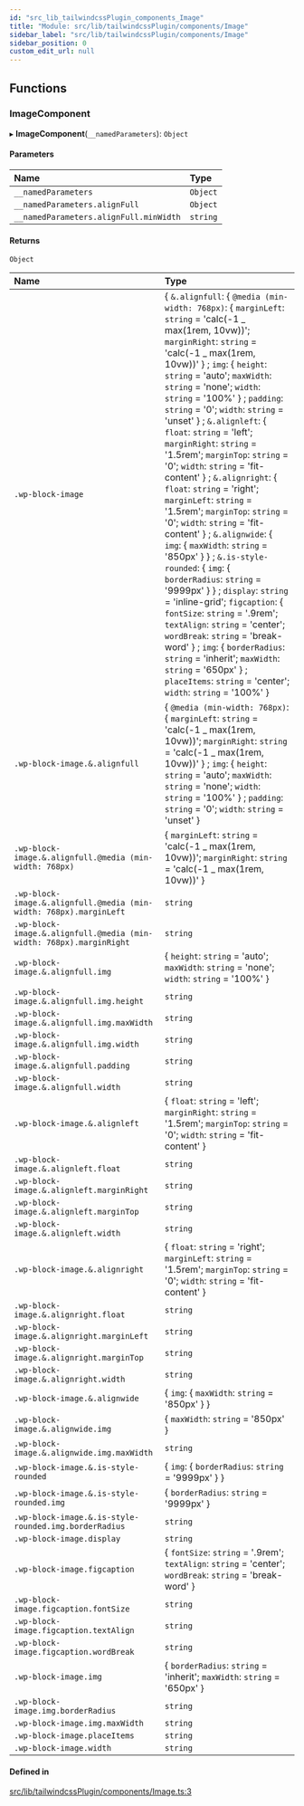 ```yaml
---
id: "src_lib_tailwindcssPlugin_components_Image"
title: "Module: src/lib/tailwindcssPlugin/components/Image"
sidebar_label: "src/lib/tailwindcssPlugin/components/Image"
sidebar_position: 0
custom_edit_url: null
---
```


## Functions

### ImageComponent

▸ **ImageComponent**(`__namedParameters`): `Object`

#### Parameters

| Name                                   | Type     |
| :------------------------------------- | :------- |
| `__namedParameters`                    | `Object` |
| `__namedParameters.alignFull`          | `Object` |
| `__namedParameters.alignFull.minWidth` | `string` |

#### Returns

`Object`

| Name                                                                | Type                                                                                                                                                                                                                                                                                                                                                                                                                                                                                                                                                                                                                                                                                                                                                                                                                                                                                                                                                                                                                                                                                                    |
| :------------------------------------------------------------------ | :------------------------------------------------------------------------------------------------------------------------------------------------------------------------------------------------------------------------------------------------------------------------------------------------------------------------------------------------------------------------------------------------------------------------------------------------------------------------------------------------------------------------------------------------------------------------------------------------------------------------------------------------------------------------------------------------------------------------------------------------------------------------------------------------------------------------------------------------------------------------------------------------------------------------------------------------------------------------------------------------------------------------------------------------------------------------------------------------------ |
| `.wp-block-image`                                                   | { `&.alignfull`: { `@media (min-width: 768px)`: { `marginLeft`: `string` = 'calc(-1 _ max(1rem, 10vw))'; `marginRight`: `string` = 'calc(-1 _ max(1rem, 10vw))' } ; `img`: { `height`: `string` = 'auto'; `maxWidth`: `string` = 'none'; `width`: `string` = '100%' } ; `padding`: `string` = '0'; `width`: `string` = 'unset' } ; `&.alignleft`: { `float`: `string` = 'left'; `marginRight`: `string` = '1.5rem'; `marginTop`: `string` = '0'; `width`: `string` = 'fit-content' } ; `&.alignright`: { `float`: `string` = 'right'; `marginLeft`: `string` = '1.5rem'; `marginTop`: `string` = '0'; `width`: `string` = 'fit-content' } ; `&.alignwide`: { `img`: { `maxWidth`: `string` = '850px' } } ; `&.is-style-rounded`: { `img`: { `borderRadius`: `string` = '9999px' } } ; `display`: `string` = 'inline-grid'; `figcaption`: { `fontSize`: `string` = '.9rem'; `textAlign`: `string` = 'center'; `wordBreak`: `string` = 'break-word' } ; `img`: { `borderRadius`: `string` = 'inherit'; `maxWidth`: `string` = '650px' } ; `placeItems`: `string` = 'center'; `width`: `string` = '100%' } |
| `.wp-block-image.&.alignfull`                                       | { `@media (min-width: 768px)`: { `marginLeft`: `string` = 'calc(-1 _ max(1rem, 10vw))'; `marginRight`: `string` = 'calc(-1 _ max(1rem, 10vw))' } ; `img`: { `height`: `string` = 'auto'; `maxWidth`: `string` = 'none'; `width`: `string` = '100%' } ; `padding`: `string` = '0'; `width`: `string` = 'unset' }                                                                                                                                                                                                                                                                                                                                                                                                                                                                                                                                                                                                                                                                                                                                                                                         |
| `.wp-block-image.&.alignfull.@media (min-width: 768px)`             | { `marginLeft`: `string` = 'calc(-1 _ max(1rem, 10vw))'; `marginRight`: `string` = 'calc(-1 _ max(1rem, 10vw))' }                                                                                                                                                                                                                                                                                                                                                                                                                                                                                                                                                                                                                                                                                                                                                                                                                                                                                                                                                                                       |
| `.wp-block-image.&.alignfull.@media (min-width: 768px).marginLeft`  | `string`                                                                                                                                                                                                                                                                                                                                                                                                                                                                                                                                                                                                                                                                                                                                                                                                                                                                                                                                                                                                                                                                                                |
| `.wp-block-image.&.alignfull.@media (min-width: 768px).marginRight` | `string`                                                                                                                                                                                                                                                                                                                                                                                                                                                                                                                                                                                                                                                                                                                                                                                                                                                                                                                                                                                                                                                                                                |
| `.wp-block-image.&.alignfull.img`                                   | { `height`: `string` = 'auto'; `maxWidth`: `string` = 'none'; `width`: `string` = '100%' }                                                                                                                                                                                                                                                                                                                                                                                                                                                                                                                                                                                                                                                                                                                                                                                                                                                                                                                                                                                                              |
| `.wp-block-image.&.alignfull.img.height`                            | `string`                                                                                                                                                                                                                                                                                                                                                                                                                                                                                                                                                                                                                                                                                                                                                                                                                                                                                                                                                                                                                                                                                                |
| `.wp-block-image.&.alignfull.img.maxWidth`                          | `string`                                                                                                                                                                                                                                                                                                                                                                                                                                                                                                                                                                                                                                                                                                                                                                                                                                                                                                                                                                                                                                                                                                |
| `.wp-block-image.&.alignfull.img.width`                             | `string`                                                                                                                                                                                                                                                                                                                                                                                                                                                                                                                                                                                                                                                                                                                                                                                                                                                                                                                                                                                                                                                                                                |
| `.wp-block-image.&.alignfull.padding`                               | `string`                                                                                                                                                                                                                                                                                                                                                                                                                                                                                                                                                                                                                                                                                                                                                                                                                                                                                                                                                                                                                                                                                                |
| `.wp-block-image.&.alignfull.width`                                 | `string`                                                                                                                                                                                                                                                                                                                                                                                                                                                                                                                                                                                                                                                                                                                                                                                                                                                                                                                                                                                                                                                                                                |
| `.wp-block-image.&.alignleft`                                       | { `float`: `string` = 'left'; `marginRight`: `string` = '1.5rem'; `marginTop`: `string` = '0'; `width`: `string` = 'fit-content' }                                                                                                                                                                                                                                                                                                                                                                                                                                                                                                                                                                                                                                                                                                                                                                                                                                                                                                                                                                      |
| `.wp-block-image.&.alignleft.float`                                 | `string`                                                                                                                                                                                                                                                                                                                                                                                                                                                                                                                                                                                                                                                                                                                                                                                                                                                                                                                                                                                                                                                                                                |
| `.wp-block-image.&.alignleft.marginRight`                           | `string`                                                                                                                                                                                                                                                                                                                                                                                                                                                                                                                                                                                                                                                                                                                                                                                                                                                                                                                                                                                                                                                                                                |
| `.wp-block-image.&.alignleft.marginTop`                             | `string`                                                                                                                                                                                                                                                                                                                                                                                                                                                                                                                                                                                                                                                                                                                                                                                                                                                                                                                                                                                                                                                                                                |
| `.wp-block-image.&.alignleft.width`                                 | `string`                                                                                                                                                                                                                                                                                                                                                                                                                                                                                                                                                                                                                                                                                                                                                                                                                                                                                                                                                                                                                                                                                                |
| `.wp-block-image.&.alignright`                                      | { `float`: `string` = 'right'; `marginLeft`: `string` = '1.5rem'; `marginTop`: `string` = '0'; `width`: `string` = 'fit-content' }                                                                                                                                                                                                                                                                                                                                                                                                                                                                                                                                                                                                                                                                                                                                                                                                                                                                                                                                                                      |
| `.wp-block-image.&.alignright.float`                                | `string`                                                                                                                                                                                                                                                                                                                                                                                                                                                                                                                                                                                                                                                                                                                                                                                                                                                                                                                                                                                                                                                                                                |
| `.wp-block-image.&.alignright.marginLeft`                           | `string`                                                                                                                                                                                                                                                                                                                                                                                                                                                                                                                                                                                                                                                                                                                                                                                                                                                                                                                                                                                                                                                                                                |
| `.wp-block-image.&.alignright.marginTop`                            | `string`                                                                                                                                                                                                                                                                                                                                                                                                                                                                                                                                                                                                                                                                                                                                                                                                                                                                                                                                                                                                                                                                                                |
| `.wp-block-image.&.alignright.width`                                | `string`                                                                                                                                                                                                                                                                                                                                                                                                                                                                                                                                                                                                                                                                                                                                                                                                                                                                                                                                                                                                                                                                                                |
| `.wp-block-image.&.alignwide`                                       | { `img`: { `maxWidth`: `string` = '850px' } }                                                                                                                                                                                                                                                                                                                                                                                                                                                                                                                                                                                                                                                                                                                                                                                                                                                                                                                                                                                                                                                           |
| `.wp-block-image.&.alignwide.img`                                   | { `maxWidth`: `string` = '850px' }                                                                                                                                                                                                                                                                                                                                                                                                                                                                                                                                                                                                                                                                                                                                                                                                                                                                                                                                                                                                                                                                      |
| `.wp-block-image.&.alignwide.img.maxWidth`                          | `string`                                                                                                                                                                                                                                                                                                                                                                                                                                                                                                                                                                                                                                                                                                                                                                                                                                                                                                                                                                                                                                                                                                |
| `.wp-block-image.&.is-style-rounded`                                | { `img`: { `borderRadius`: `string` = '9999px' } }                                                                                                                                                                                                                                                                                                                                                                                                                                                                                                                                                                                                                                                                                                                                                                                                                                                                                                                                                                                                                                                      |
| `.wp-block-image.&.is-style-rounded.img`                            | { `borderRadius`: `string` = '9999px' }                                                                                                                                                                                                                                                                                                                                                                                                                                                                                                                                                                                                                                                                                                                                                                                                                                                                                                                                                                                                                                                                 |
| `.wp-block-image.&.is-style-rounded.img.borderRadius`               | `string`                                                                                                                                                                                                                                                                                                                                                                                                                                                                                                                                                                                                                                                                                                                                                                                                                                                                                                                                                                                                                                                                                                |
| `.wp-block-image.display`                                           | `string`                                                                                                                                                                                                                                                                                                                                                                                                                                                                                                                                                                                                                                                                                                                                                                                                                                                                                                                                                                                                                                                                                                |
| `.wp-block-image.figcaption`                                        | { `fontSize`: `string` = '.9rem'; `textAlign`: `string` = 'center'; `wordBreak`: `string` = 'break-word' }                                                                                                                                                                                                                                                                                                                                                                                                                                                                                                                                                                                                                                                                                                                                                                                                                                                                                                                                                                                              |
| `.wp-block-image.figcaption.fontSize`                               | `string`                                                                                                                                                                                                                                                                                                                                                                                                                                                                                                                                                                                                                                                                                                                                                                                                                                                                                                                                                                                                                                                                                                |
| `.wp-block-image.figcaption.textAlign`                              | `string`                                                                                                                                                                                                                                                                                                                                                                                                                                                                                                                                                                                                                                                                                                                                                                                                                                                                                                                                                                                                                                                                                                |
| `.wp-block-image.figcaption.wordBreak`                              | `string`                                                                                                                                                                                                                                                                                                                                                                                                                                                                                                                                                                                                                                                                                                                                                                                                                                                                                                                                                                                                                                                                                                |
| `.wp-block-image.img`                                               | { `borderRadius`: `string` = 'inherit'; `maxWidth`: `string` = '650px' }                                                                                                                                                                                                                                                                                                                                                                                                                                                                                                                                                                                                                                                                                                                                                                                                                                                                                                                                                                                                                                |
| `.wp-block-image.img.borderRadius`                                  | `string`                                                                                                                                                                                                                                                                                                                                                                                                                                                                                                                                                                                                                                                                                                                                                                                                                                                                                                                                                                                                                                                                                                |
| `.wp-block-image.img.maxWidth`                                      | `string`                                                                                                                                                                                                                                                                                                                                                                                                                                                                                                                                                                                                                                                                                                                                                                                                                                                                                                                                                                                                                                                                                                |
| `.wp-block-image.placeItems`                                        | `string`                                                                                                                                                                                                                                                                                                                                                                                                                                                                                                                                                                                                                                                                                                                                                                                                                                                                                                                                                                                                                                                                                                |
| `.wp-block-image.width`                                             | `string`                                                                                                                                                                                                                                                                                                                                                                                                                                                                                                                                                                                                                                                                                                                                                                                                                                                                                                                                                                                                                                                                                                |

#### Defined in

[src/lib/tailwindcssPlugin/components/Image.ts:3](https://github.com/pantheon-systems/decoupled-kit-js/blob/fe58c2b6/packages/wordpress-kit/src/lib/tailwindcssPlugin/components/Image.ts#L3)
